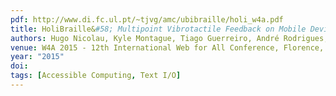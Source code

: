 ```yaml
---
pdf: http://www.di.fc.ul.pt/~tjvg/amc/ubibraille/holi_w4a.pdf
title: HoliBraille&#58; Multipoint Vibrotactile Feedback on Mobile Devices
authors: Hugo Nicolau, Kyle Montague, Tiago Guerreiro, André Rodrigues, Vicki Hanson
venue: W4A 2015 - 12th International Web for All Conference, Florence, Italy, May, 2015
year: "2015"
doi: 
tags: [Accessible Computing, Text I/O]
---
```

